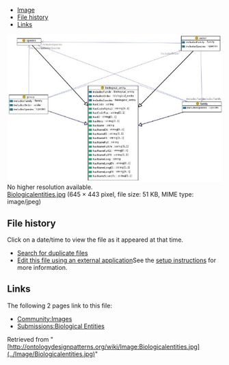 * [Image](../Image/Biologicalentities.jpg#file)
* [File history](../Image/Biologicalentities.jpg#filehistory)
* [Links](../Image/Biologicalentities.jpg#filelinks)

[![Image:Biologicalentities.jpg](../images/3/34/Biologicalentities.jpg)](../images/3/34/Biologicalentities.jpg)  
No higher resolution available.  
[Biologicalentities.jpg](../images/3/34/Biologicalentities.jpg)‎ (645 × 443 pixel, file size: 51 KB, MIME type: image/jpeg)

## File history

Click on a date/time to view the file as it appeared at that time.



  
* [Search for duplicate files](http://ontologydesignpatterns.org/wiki/Special:FileDuplicateSearch/Biologicalentities.jpg "Special:FileDuplicateSearch/Biologicalentities.jpg")
* [Edit this file using an external application](http://ontologydesignpatterns.org/wiki/index.php?title=Image:Biologicalentities.jpg&action=edit&externaledit=true&mode=file "Image:Biologicalentities.jpg")See the [setup instructions](http://www.mediawiki.org/wiki/Manual:External_editors "http://www.mediawiki.org/wiki/Manual:External_editors") for more information.

## Links



The following 2 pages link to this file:


* [Community:Images](../Community/Images "Community:Images")
* [Submissions:Biological Entities](../Submissions/Biological_Entities "Submissions:Biological Entities")


Retrieved from "[http://ontologydesignpatterns.org/wiki/Image:Biologicalentities.jpg](../Image/Biologicalentities.jpg)"
